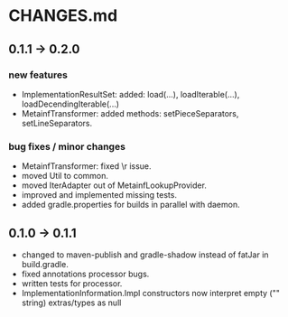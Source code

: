 # CHANGES.md

## 0.1.1 -> 0.2.0

### new features

- ImplementationResultSet: added: load(...), loadIterable(...), loadDecendingIterable(...)
- MetainfTransformer: added methods: setPieceSeparators, setLineSeparators.

### bug fixes / minor changes

- MetainfTransformer: fixed \r issue.
- moved Util to common.
- moved IterAdapter out of MetainfLookupProvider.
- improved and implemented missing tests.
- added gradle.properties for builds in parallel with daemon.

## 0.1.0 -> 0.1.1

- changed to maven-publish and gradle-shadow instead of fatJar in build.gradle.
- fixed annotations processor bugs.
- written tests for processor.
- ImplementationInformation.Impl constructors now interpret empty ("" string) extras/types as null
